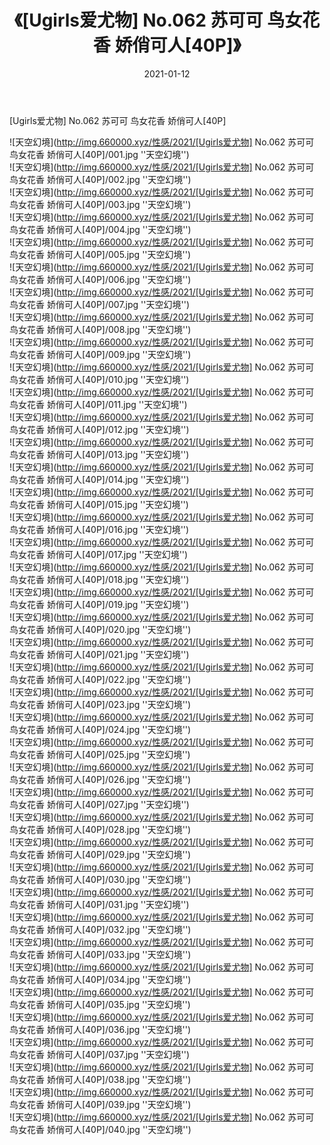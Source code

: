 ﻿---
layout: post
title:  《[Ugirls爱尤物] No.062 苏可可 鸟女花香 娇俏可人[40P]》
date:   2021-01-12
img: http://img.660000.xyz/性感/2021/[Ugirls爱尤物] No.062 苏可可 鸟女花香 娇俏可人[40P]/000.jpg
categories: [美女, 性感, 泳衣]
---

[Ugirls爱尤物] No.062 苏可可 鸟女花香 娇俏可人[40P]



![天空幻境](http://img.660000.xyz/性感/2021/[Ugirls爱尤物] No.062 苏可可 鸟女花香 娇俏可人[40P]/001.jpg ''天空幻境'') <br>
![天空幻境](http://img.660000.xyz/性感/2021/[Ugirls爱尤物] No.062 苏可可 鸟女花香 娇俏可人[40P]/002.jpg ''天空幻境'') <br>
![天空幻境](http://img.660000.xyz/性感/2021/[Ugirls爱尤物] No.062 苏可可 鸟女花香 娇俏可人[40P]/003.jpg ''天空幻境'') <br>
![天空幻境](http://img.660000.xyz/性感/2021/[Ugirls爱尤物] No.062 苏可可 鸟女花香 娇俏可人[40P]/004.jpg ''天空幻境'') <br>
![天空幻境](http://img.660000.xyz/性感/2021/[Ugirls爱尤物] No.062 苏可可 鸟女花香 娇俏可人[40P]/005.jpg ''天空幻境'') <br>
![天空幻境](http://img.660000.xyz/性感/2021/[Ugirls爱尤物] No.062 苏可可 鸟女花香 娇俏可人[40P]/006.jpg ''天空幻境'') <br>
![天空幻境](http://img.660000.xyz/性感/2021/[Ugirls爱尤物] No.062 苏可可 鸟女花香 娇俏可人[40P]/007.jpg ''天空幻境'') <br>
![天空幻境](http://img.660000.xyz/性感/2021/[Ugirls爱尤物] No.062 苏可可 鸟女花香 娇俏可人[40P]/008.jpg ''天空幻境'') <br>
![天空幻境](http://img.660000.xyz/性感/2021/[Ugirls爱尤物] No.062 苏可可 鸟女花香 娇俏可人[40P]/009.jpg ''天空幻境'') <br>
![天空幻境](http://img.660000.xyz/性感/2021/[Ugirls爱尤物] No.062 苏可可 鸟女花香 娇俏可人[40P]/010.jpg ''天空幻境'') <br>
![天空幻境](http://img.660000.xyz/性感/2021/[Ugirls爱尤物] No.062 苏可可 鸟女花香 娇俏可人[40P]/011.jpg ''天空幻境'') <br>
![天空幻境](http://img.660000.xyz/性感/2021/[Ugirls爱尤物] No.062 苏可可 鸟女花香 娇俏可人[40P]/012.jpg ''天空幻境'') <br>
![天空幻境](http://img.660000.xyz/性感/2021/[Ugirls爱尤物] No.062 苏可可 鸟女花香 娇俏可人[40P]/013.jpg ''天空幻境'') <br>
![天空幻境](http://img.660000.xyz/性感/2021/[Ugirls爱尤物] No.062 苏可可 鸟女花香 娇俏可人[40P]/014.jpg ''天空幻境'') <br>
![天空幻境](http://img.660000.xyz/性感/2021/[Ugirls爱尤物] No.062 苏可可 鸟女花香 娇俏可人[40P]/015.jpg ''天空幻境'') <br>
![天空幻境](http://img.660000.xyz/性感/2021/[Ugirls爱尤物] No.062 苏可可 鸟女花香 娇俏可人[40P]/016.jpg ''天空幻境'') <br>
![天空幻境](http://img.660000.xyz/性感/2021/[Ugirls爱尤物] No.062 苏可可 鸟女花香 娇俏可人[40P]/017.jpg ''天空幻境'') <br>
![天空幻境](http://img.660000.xyz/性感/2021/[Ugirls爱尤物] No.062 苏可可 鸟女花香 娇俏可人[40P]/018.jpg ''天空幻境'') <br>
![天空幻境](http://img.660000.xyz/性感/2021/[Ugirls爱尤物] No.062 苏可可 鸟女花香 娇俏可人[40P]/019.jpg ''天空幻境'') <br>
![天空幻境](http://img.660000.xyz/性感/2021/[Ugirls爱尤物] No.062 苏可可 鸟女花香 娇俏可人[40P]/020.jpg ''天空幻境'') <br>
![天空幻境](http://img.660000.xyz/性感/2021/[Ugirls爱尤物] No.062 苏可可 鸟女花香 娇俏可人[40P]/021.jpg ''天空幻境'') <br>
![天空幻境](http://img.660000.xyz/性感/2021/[Ugirls爱尤物] No.062 苏可可 鸟女花香 娇俏可人[40P]/022.jpg ''天空幻境'') <br>
![天空幻境](http://img.660000.xyz/性感/2021/[Ugirls爱尤物] No.062 苏可可 鸟女花香 娇俏可人[40P]/023.jpg ''天空幻境'') <br>
![天空幻境](http://img.660000.xyz/性感/2021/[Ugirls爱尤物] No.062 苏可可 鸟女花香 娇俏可人[40P]/024.jpg ''天空幻境'') <br>
![天空幻境](http://img.660000.xyz/性感/2021/[Ugirls爱尤物] No.062 苏可可 鸟女花香 娇俏可人[40P]/025.jpg ''天空幻境'') <br>
![天空幻境](http://img.660000.xyz/性感/2021/[Ugirls爱尤物] No.062 苏可可 鸟女花香 娇俏可人[40P]/026.jpg ''天空幻境'') <br>
![天空幻境](http://img.660000.xyz/性感/2021/[Ugirls爱尤物] No.062 苏可可 鸟女花香 娇俏可人[40P]/027.jpg ''天空幻境'') <br>
![天空幻境](http://img.660000.xyz/性感/2021/[Ugirls爱尤物] No.062 苏可可 鸟女花香 娇俏可人[40P]/028.jpg ''天空幻境'') <br>
![天空幻境](http://img.660000.xyz/性感/2021/[Ugirls爱尤物] No.062 苏可可 鸟女花香 娇俏可人[40P]/029.jpg ''天空幻境'') <br>
![天空幻境](http://img.660000.xyz/性感/2021/[Ugirls爱尤物] No.062 苏可可 鸟女花香 娇俏可人[40P]/030.jpg ''天空幻境'') <br>
![天空幻境](http://img.660000.xyz/性感/2021/[Ugirls爱尤物] No.062 苏可可 鸟女花香 娇俏可人[40P]/031.jpg ''天空幻境'') <br>
![天空幻境](http://img.660000.xyz/性感/2021/[Ugirls爱尤物] No.062 苏可可 鸟女花香 娇俏可人[40P]/032.jpg ''天空幻境'') <br>
![天空幻境](http://img.660000.xyz/性感/2021/[Ugirls爱尤物] No.062 苏可可 鸟女花香 娇俏可人[40P]/033.jpg ''天空幻境'') <br>
![天空幻境](http://img.660000.xyz/性感/2021/[Ugirls爱尤物] No.062 苏可可 鸟女花香 娇俏可人[40P]/034.jpg ''天空幻境'') <br>
![天空幻境](http://img.660000.xyz/性感/2021/[Ugirls爱尤物] No.062 苏可可 鸟女花香 娇俏可人[40P]/035.jpg ''天空幻境'') <br>
![天空幻境](http://img.660000.xyz/性感/2021/[Ugirls爱尤物] No.062 苏可可 鸟女花香 娇俏可人[40P]/036.jpg ''天空幻境'') <br>
![天空幻境](http://img.660000.xyz/性感/2021/[Ugirls爱尤物] No.062 苏可可 鸟女花香 娇俏可人[40P]/037.jpg ''天空幻境'') <br>
![天空幻境](http://img.660000.xyz/性感/2021/[Ugirls爱尤物] No.062 苏可可 鸟女花香 娇俏可人[40P]/038.jpg ''天空幻境'') <br>
![天空幻境](http://img.660000.xyz/性感/2021/[Ugirls爱尤物] No.062 苏可可 鸟女花香 娇俏可人[40P]/039.jpg ''天空幻境'') <br>
![天空幻境](http://img.660000.xyz/性感/2021/[Ugirls爱尤物] No.062 苏可可 鸟女花香 娇俏可人[40P]/040.jpg ''天空幻境'') <br>